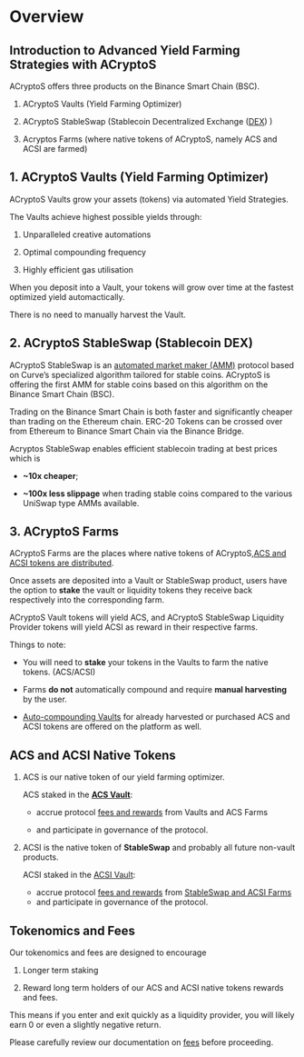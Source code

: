 # Overview

## Introduction to Advanced Yield Farming Strategies with ACryptoS 

ACryptoS offers three products on the Binance Smart Chain (BSC).

1.	ACryptoS Vaults (Yield Farming Optimizer)

2.	ACryptoS StableSwap (Stablecoin Decentralized Exchange ([DEX](https://academy.binance.com/en/articles/what-is-a-decentralized-exchange-dex)) )

3.	Acryptos Farms (where native tokens of ACryptoS, namely ACS and ACSI are farmed)




## 1. ACryptoS Vaults (Yield Farming Optimizer)

ACryptoS Vaults grow your assets (tokens) via automated Yield Strategies. 

The Vaults achieve highest possible yields through: 

1.  Unparalleled creative automations

2.  Optimal compounding frequency

3.  Highly efficient gas utilisation

When you deposit into a Vault, your tokens will grow over time at the fastest optimized yield automactically.

There is no need to manually harvest the Vault.


## 2. ACryptoS StableSwap (Stablecoin DEX)

ACryptoS StableSwap is an [automated market maker \(AMM\)](https://academy.binance.com/en/articles/what-is-an-automated-market-maker-amm) protocol based
on Curve’s specialized algorithm tailored for stable coins. ACryptoS is offering the first AMM for stable coins based on this algorithm on the Binance Smart Chain (BSC).

Trading on the Binance Smart Chain is both faster and significantly cheaper than trading on the Ethereum chain. ERC-20 Tokens can be crossed over from Ethereum to Binance Smart Chain via the Binance Bridge.

Acryptos StableSwap enables efficient stablecoin trading at best prices which is

- **~10x cheaper**;

- **~100x less slippage** when trading stable coins compared to the various UniSwap type AMMs available.


## 3. ACryptoS Farms
ACryptoS Farms are the places where native tokens of ACryptoS,[ACS and ACSI tokens are distributed](fees.md#tokenomics).

Once assets are deposited into a Vault or StableSwap product, users have the option to **stake** the vault or liquidity tokens they receive back respectively into the corresponding farm.

ACryptoS Vault tokens will yield ACS, and ACryptoS StableSwap Liquidity Provider tokens will yield ACSI as reward in their respective farms.

Things to note:
- You will need to **stake** your tokens in the Vaults to farm the native tokens. (ACS/ACSI)

- Farms **do not** automatically compound and require **manual harvesting** by the user.

- [Auto-compounding Vaults](https://app.acryptos.com/core/) for already harvested or purchased ACS and ACSI tokens are offered on the platform as well.


## ACS and ACSI Native Tokens

1. ACS is our native token of our yield farming optimizer.
   
   ACS staked in the [**ACS Vault**](https://app.acryptos.com/core/):
   
   - accrue protocol [fees and rewards](fees.md#acs-vault) from Vaults and ACS Farms
   
   - and participate in governance of the protocol.


2. ACSI is the native token of **StableSwap** and probably all future non-vault products.
   
   ACSI staked in the [ACSI Vault](https://app.acryptos.com/core/):
   
   - accrue protocol [fees and rewards](fees.md#acs-vault) from [StableSwap and ACSI Farms](https://app.acryptos.com/acsi/)
   - and participate in governance of the protocol.


## Tokenomics and Fees

Our tokenomics and fees are designed to encourage 

1. Longer term staking

2. Reward long term holders of our ACS and ACSI native tokens rewards and fees. 

This means if you enter and exit quickly as a liquidity provider, you will likely earn 0 or even a slightly negative return.

Please carefully review our documentation on [fees](fees.md) before proceeding.

